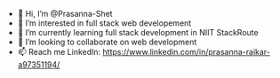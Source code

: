 - 👋 Hi, I’m @Prasanna-Shet
- 👀 I’m interested in full stack web developement
- 🌱 I’m currently learning full stack development in NIIT StackRoute
- 💞️ I’m looking to collaborate on web development
- 📫 Reach me LinkedIn: https://www.linkedin.com/in/prasanna-raikar-a97351194/

<!---
Prasanna-Shet/Prasanna-Shet is a ✨ special ✨ repository because its `README.md` (this file) appears on your GitHub profile.
You can click the Preview link to take a look at your changes.
--->
